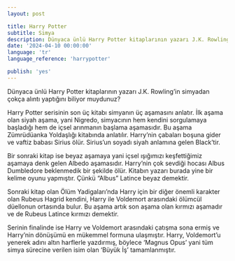```yaml
---
layout: post

title: Harry Potter
subtitle: Simya
description: Dünyaca ünlü Harry Potter kitaplarının yazarı J.K. Rowling’in simyadan çokça alıntı yaptığını biliyor muydunuz?
date: '2024-04-10 00:00:00'
language: 'tr'
language_reference: 'harrypotter'

publish: 'yes'
---
```

Dünyaca ünlü Harry Potter kitaplarının yazarı J.K. Rowling’in simyadan çokça alıntı yaptığını biliyor muydunuz?

Harry Potter serisinin son üç kitabı simyanın üç aşamasını anlatır. 
İlk aşama olan siyah aşama, yani Nigredo, simyacının hem kendini sorgulamaya başladığı hem de içsel arınmanın başlama aşamasıdır. Bu aşama Zümrüdüanka Yoldaşlığı kitabında anlatılır. Harry’nin çabaları boşuna gider ve vaftiz babası Sirius ölür.  Sirius’un soyadı siyah anlamına gelen Black’tir.

Bir sonraki kitap ise beyaz aşamaya yani içsel ışığımızı keşfettiğimiz aşamaya denk gelen Albedo aşamasıdır. Harry’nin çok sevdiği hocası Albus Dumbledore beklenmedik bir şekilde ölür. Kitabın yazarı burada yine bir kelime oyunu yapmıştır. Çünkü “Albus” Latince beyaz demektir.

Sonraki kitap olan Ölüm Yadigaları’nda Harry için bir diğer önemli karakter olan Rubeus Hagrid kendini, Harry ile Voldemort arasındaki ölümcül düellonun ortasında bulur. Bu aşama artık son aşama olan kırmızı aşamadır ve de Rubeus Latince kırmızı demektir. 

Serinin  finalinde ise Harry ve Voldemort arasındaki çatışma sona ermiş ve Harry’nin dönüşümü en mükemmel formuna ulaşmıştır. Harry, Voldemort’u yenerek adını altın harflerle yazdırmış, böylece ‘Magnus Opus’ yani tüm simya sürecine verilen isim olan ‘Büyük İş’ tamamlanmıştır. 